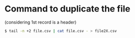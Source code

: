 # Command to duplicate the file
(considering 1st record is a header)
```sh
$ tail -n +2 file.csv | cat file.csv - > file2X.csv
```
